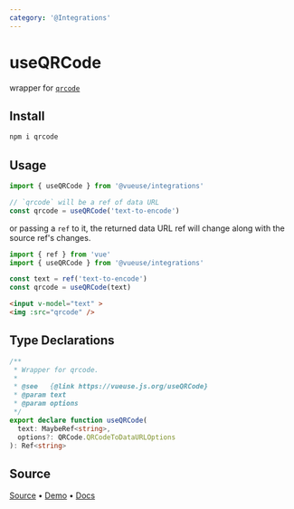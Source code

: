 ```yaml
---
category: '@Integrations'
---
```


# useQRCode

wrapper for [`qrcode`](https://github.com/soldair/node-qrcode)

## Install 

```bash
npm i qrcode
```

## Usage

```ts
import { useQRCode } from '@vueuse/integrations'

// `qrcode` will be a ref of data URL
const qrcode = useQRCode('text-to-encode')
```

or passing a `ref` to it, the returned data URL ref will change along with the source ref's changes.

```ts
import { ref } from 'vue'
import { useQRCode } from '@vueuse/integrations'

const text = ref('text-to-encode')
const qrcode = useQRCode(text)
```

```html
<input v-model="text" >
<img :src="qrcode" />
```


<!--FOOTER_STARTS-->
## Type Declarations

```typescript
/**
 * Wrapper for qrcode.
 *
 * @see   {@link https://vueuse.js.org/useQRCode}
 * @param text
 * @param options
 */
export declare function useQRCode(
  text: MaybeRef<string>,
  options?: QRCode.QRCodeToDataURLOptions
): Ref<string>
```

## Source

[Source](https://github.com/vueuse/vueuse/blob/master/packages/integrations/useQRCode/index.ts) • [Demo](https://github.com/vueuse/vueuse/blob/master/packages/integrations/useQRCode/demo.vue) • [Docs](https://github.com/vueuse/vueuse/blob/master/packages/integrations/useQRCode/index.md)


<!--FOOTER_ENDS-->